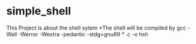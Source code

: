# simple_shell
This Project is about the shell sytem
*The shell will be compiled by gcc -Wall -Werror -Wextra -pedantic -stdg=gnu89 * .c -o  hsh
